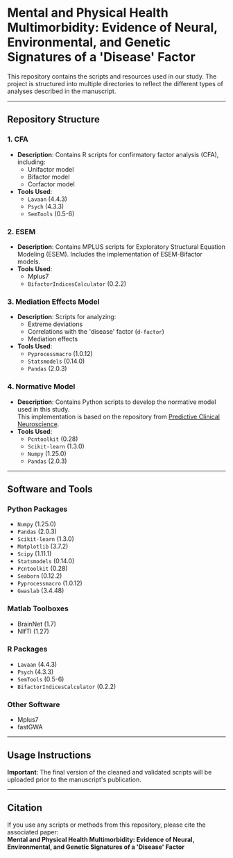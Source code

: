 Mental and Physical Health Multimorbidity: Evidence of Neural, Environmental, and Genetic Signatures of a 'Disease' Factor
================================================================================================================================================

This repository contains the scripts and resources used in our study. The project is structured into multiple directories to reflect the different types of analyses described in the manuscript.

* * *

**Repository Structure**
------------------------

### 1. **CFA**

* **Description**: Contains R scripts for confirmatory factor analysis (CFA), including:
  * Unifactor model
  * Bifactor model
  * Corfactor model
* **Tools Used**:
  * `Lavaan` (4.4.3)
  * `Psych` (4.3.3)
  * `SemTools` (0.5-6)

### 2. **ESEM**

* **Description**: Contains MPLUS scripts for Exploratory Structural Equation Modeling (ESEM). Includes the implementation of ESEM-Bifactor models.
* **Tools Used**:
  * Mplus7
  * `BifactorIndicesCalculator` (0.2.2)

### 3. **Mediation Effects Model**

* **Description**: Scripts for analyzing:
  * Extreme deviations
  * Correlations with the 'disease' factor (`d-factor`)
  * Mediation effects
* **Tools Used**:
  * `Pyprocessmacro` (1.0.12)
  * `Statsmodels` (0.14.0)
  * `Pandas` (2.0.3)

### 4. **Normative Model**

* **Description**: Contains Python scripts to develop the normative model used in this study.  
  This implementation is based on the repository from [Predictive Clinical Neuroscience](https://github.com/predictive-clinical-neuroscience/NM_educational_OHBM24).
* **Tools Used**:
  * `Pcntoolkit` (0.28)
  * `Scikit-learn` (1.3.0)
  * `Numpy` (1.25.0)
  * `Pandas` (2.0.3)

* * *

**Software and Tools**
----------------------

### **Python Packages**

* `Numpy` (1.25.0)
* `Pandas` (2.0.3)
* `Scikit-learn` (1.3.0)
* `Matplotlib` (3.7.2)
* `Scipy` (1.11.1)
* `Statsmodels` (0.14.0)
* `Pcntoolkit` (0.28)
* `Seaborn` (0.12.2)
* `Pyprocessmacro` (1.0.12)
* `Gwaslab` (3.4.48)

### **Matlab Toolboxes**

* BrainNet (1.7)
* NIfTI (1.27)

### **R Packages**

* `Lavaan` (4.4.3)
* `Psych` (4.3.3)
* `SemTools` (0.5-6)
* `BifactorIndicesCalculator` (0.2.2)

### **Other Software**

* Mplus7
* fastGWA

* * *

**Usage Instructions**
----------------------

**Important**: The final version of the cleaned and validated scripts will be uploaded prior to the manuscript's publication.

* * *

**Citation**
------------

If you use any scripts or methods from this repository, please cite the associated paper:  
**Mental and Physical Health Multimorbidity: Evidence of Neural, Environmental, and Genetic Signatures of a 'Disease' Factor**
